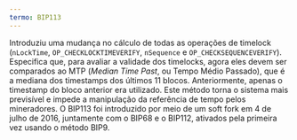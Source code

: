 ```yaml
---
termo: BIP113
---
```


Introduziu uma mudança no cálculo de todas as operações de timelock (`nLockTime`, `OP_CHECKLOCKTIMEVERIFY`, `nSequence` e `OP_CHECKSEQUENCEVERIFY`). Especifica que, para avaliar a validade dos timelocks, agora eles devem ser comparados ao MTP (*Median Time Past*, ou Tempo Médio Passado), que é a mediana dos timestamps dos últimos 11 blocos. Anteriormente, apenas o timestamp do bloco anterior era utilizado. Este método torna o sistema mais previsível e impede a manipulação da referência de tempo pelos mineradores. O BIP113 foi introduzido por meio de um soft fork em 4 de julho de 2016, juntamente com o BIP68 e o BIP112, ativados pela primeira vez usando o método BIP9.